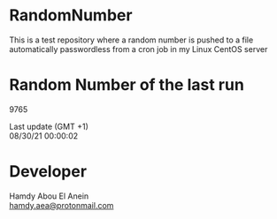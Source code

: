 # RandomNumber    
This is a test repository where a random number is pushed to a file automatically passwordless from a cron job in my Linux CentOS server    
# Random Number of the last run   
9765
      
Last update (GMT +1)    
08/30/21 00:00:02
# Developer    
Hamdy Abou El Anein   
hamdy.aea@protonmail.com
